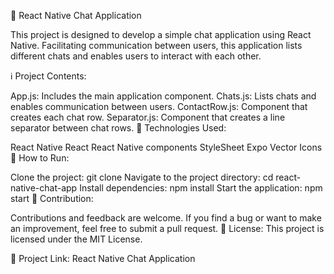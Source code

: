 📱 React Native Chat Application

This project is designed to develop a simple chat application using React Native. Facilitating communication between users, this application lists different chats and enables users to interact with each other.

ℹ️ Project Contents:

App.js: Includes the main application component.
Chats.js: Lists chats and enables communication between users.
ContactRow.js: Component that creates each chat row.
Separator.js: Component that creates a line separator between chat rows.
🚀 Technologies Used:

React Native
React
React Native components
StyleSheet
Expo Vector Icons
🔧 How to Run:

Clone the project: git clone <repository-url>
Navigate to the project directory: cd react-native-chat-app
Install dependencies: npm install
Start the application: npm start
🤝 Contribution:

Contributions and feedback are welcome. If you find a bug or want to make an improvement, feel free to submit a pull request.
📝 License:
This project is licensed under the MIT License.

🔗 Project Link: React Native Chat Application


